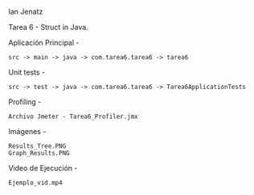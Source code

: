 Ian Jenatz

Tarea 6 - Struct in Java.

Aplicación Principal -

    src -> main -> java -> com.tarea6.tarea6 -> tarea6

Unit tests -

    src -> test -> java -> com.tarea6.tarea6 -> Tarea6ApplicationTests
Profiling -

    Archivo Jmeter - Tarea6_Profiler.jmx
    
Imágenes -

    Results_Tree.PNG
    Graph_Results.PNG

Video de Ejecución -

    Ejemplo_vid.mp4